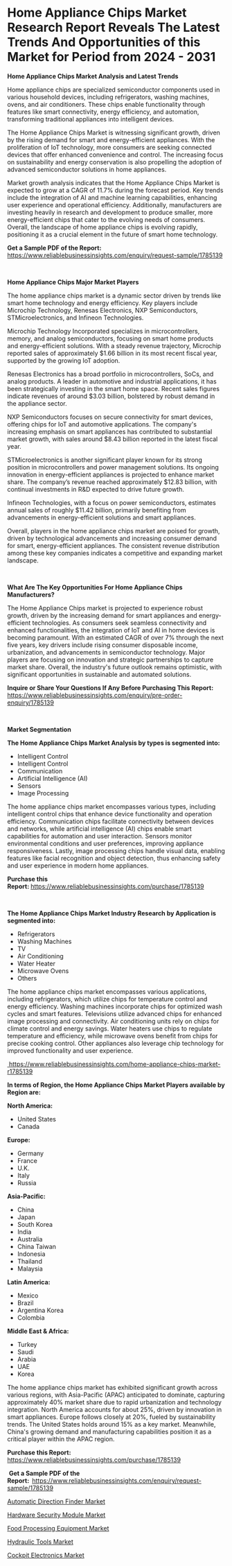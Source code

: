 <p><h1>Home Appliance Chips Market Research Report Reveals The Latest Trends And Opportunities of this Market for Period from 2024 - 2031</h1></p><p><strong>Home Appliance Chips Market Analysis and Latest Trends</strong></p>
<p><p>Home appliance chips are specialized semiconductor components used in various household devices, including refrigerators, washing machines, ovens, and air conditioners. These chips enable functionality through features like smart connectivity, energy efficiency, and automation, transforming traditional appliances into intelligent devices.</p><p>The Home Appliance Chips Market is witnessing significant growth, driven by the rising demand for smart and energy-efficient appliances. With the proliferation of IoT technology, more consumers are seeking connected devices that offer enhanced convenience and control. The increasing focus on sustainability and energy conservation is also propelling the adoption of advanced semiconductor solutions in home appliances. </p><p>Market growth analysis indicates that the Home Appliance Chips Market is expected to grow at a CAGR of 11.7% during the forecast period. Key trends include the integration of AI and machine learning capabilities, enhancing user experience and operational efficiency. Additionally, manufacturers are investing heavily in research and development to produce smaller, more energy-efficient chips that cater to the evolving needs of consumers. Overall, the landscape of home appliance chips is evolving rapidly, positioning it as a crucial element in the future of smart home technology.</p></p>
<p><strong>Get a Sample PDF of the Report:&nbsp;</strong> <a href="https://www.reliablebusinessinsights.com/enquiry/request-sample/1785139?utm_campaign=1674&utm_medium=2&utm_source=Github&utm_content=ia&utm_term=18122024&utm_id=home-appliance-chips">https://www.reliablebusinessinsights.com/enquiry/request-sample/1785139</a></p>
<p>&nbsp;</p>
<p><strong>Home Appliance Chips Major Market Players</strong></p>
<p><p>The home appliance chips market is a dynamic sector driven by trends like smart home technology and energy efficiency. Key players include Microchip Technology, Renesas Electronics, NXP Semiconductors, STMicroelectronics, and Infineon Technologies.</p><p>Microchip Technology Incorporated specializes in microcontrollers, memory, and analog semiconductors, focusing on smart home products and energy-efficient solutions. With a steady revenue trajectory, Microchip reported sales of approximately $1.66 billion in its most recent fiscal year, supported by the growing IoT adoption.</p><p>Renesas Electronics has a broad portfolio in microcontrollers, SoCs, and analog products. A leader in automotive and industrial applications, it has been strategically investing in the smart home space. Recent sales figures indicate revenues of around $3.03 billion, bolstered by robust demand in the appliance sector.</p><p>NXP Semiconductors focuses on secure connectivity for smart devices, offering chips for IoT and automotive applications. The company's increasing emphasis on smart appliances has contributed to substantial market growth, with sales around $8.43 billion reported in the latest fiscal year.</p><p>STMicroelectronics is another significant player known for its strong position in microcontrollers and power management solutions. Its ongoing innovation in energy-efficient appliances is projected to enhance market share. The company’s revenue reached approximately $12.83 billion, with continual investments in R&D expected to drive future growth.</p><p>Infineon Technologies, with a focus on power semiconductors, estimates annual sales of roughly $11.42 billion, primarily benefiting from advancements in energy-efficient solutions and smart appliances.</p><p>Overall, players in the home appliance chips market are poised for growth, driven by technological advancements and increasing consumer demand for smart, energy-efficient appliances. The consistent revenue distribution among these key companies indicates a competitive and expanding market landscape.</p></p>
<p>&nbsp;</p>
<p><strong>What Are The Key Opportunities For Home Appliance Chips Manufacturers?</strong></p>
<p><p>The Home Appliance Chips market is projected to experience robust growth, driven by the increasing demand for smart appliances and energy-efficient technologies. As consumers seek seamless connectivity and enhanced functionalities, the integration of IoT and AI in home devices is becoming paramount. With an estimated CAGR of over 7% through the next five years, key drivers include rising consumer disposable income, urbanization, and advancements in semiconductor technology. Major players are focusing on innovation and strategic partnerships to capture market share. Overall, the industry's future outlook remains optimistic, with significant opportunities in sustainable and automated solutions.</p></p>
<p><strong>Inquire or Share Your Questions If Any Before Purchasing This Report:</strong> <a href="https://www.reliablebusinessinsights.com/enquiry/pre-order-enquiry/1785139?utm_campaign=1674&utm_medium=2&utm_source=Github&utm_content=ia&utm_term=18122024&utm_id=home-appliance-chips">https://www.reliablebusinessinsights.com/enquiry/pre-order-enquiry/1785139</a></p>
<p>&nbsp;</p>
<p><strong>Market Segmentation</strong></p>
<p><strong>The Home Appliance Chips Market Analysis by types is segmented into:</strong></p>
<p><ul><li>Intelligent Control</li><li>Intelligent Control</li><li>Communication</li><li>Artificial Intelligence (AI)</li><li>Sensors</li><li>Image Processing</li></ul></p>
<p><p>The home appliance chips market encompasses various types, including intelligent control chips that enhance device functionality and operation efficiency. Communication chips facilitate connectivity between devices and networks, while artificial intelligence (AI) chips enable smart capabilities for automation and user interaction. Sensors monitor environmental conditions and user preferences, improving appliance responsiveness. Lastly, image processing chips handle visual data, enabling features like facial recognition and object detection, thus enhancing safety and user experience in modern home appliances.</p></p>
<p><strong>Purchase this Report:&nbsp;</strong><a href="https://www.reliablebusinessinsights.com/purchase/1785139?utm_campaign=1674&utm_medium=2&utm_source=Github&utm_content=ia&utm_term=18122024&utm_id=home-appliance-chips">https://www.reliablebusinessinsights.com/purchase/1785139</a></p>
<p>&nbsp;</p>
<p><strong>The Home Appliance Chips Market Industry Research by Application is segmented into:</strong></p>
<p><ul><li>Refrigerators</li><li>Washing Machines</li><li>TV</li><li>Air Conditioning</li><li>Water Heater</li><li>Microwave Ovens</li><li>Others</li></ul></p>
<p><p>The home appliance chips market encompasses various applications, including refrigerators, which utilize chips for temperature control and energy efficiency. Washing machines incorporate chips for optimized wash cycles and smart features. Televisions utilize advanced chips for enhanced image processing and connectivity. Air conditioning units rely on chips for climate control and energy savings. Water heaters use chips to regulate temperature and efficiency, while microwave ovens benefit from chips for precise cooking control. Other appliances also leverage chip technology for improved functionality and user experience.</p></p>
<p><a href="https://www.reliablebusinessinsights.com/home-appliance-chips-market-r1785139?utm_campaign=1674&utm_medium=2&utm_source=Github&utm_content=ia&utm_term=18122024&utm_id=home-appliance-chips">&nbsp;https://www.reliablebusinessinsights.com/home-appliance-chips-market-r1785139</a></p>
<p><strong>In terms of Region, the Home Appliance Chips Market Players available by Region are:</strong></p>
<p>
    <p> <strong> North America: </strong>
        <ul>
            <li>United States</li>
            <li>Canada</li>
        </ul>
        </p> 
    <p> <strong> Europe: </strong>
        <ul>
            <li>Germany</li>
            <li>France</li>
            <li>U.K.</li>
            <li>Italy</li>
            <li>Russia</li>
        </ul>
        </p> 
    <p> <strong> Asia-Pacific: </strong>
        <ul>
            <li>China</li>
            <li>Japan</li>
            <li>South Korea</li>
            <li>India</li>
            <li>Australia</li>
            <li>China Taiwan</li>
            <li>Indonesia</li>
            <li>Thailand</li>
            <li>Malaysia</li>
        </ul>
        </p> 
    <p> <strong> Latin America: </strong>
        <ul>
            <li>Mexico</li>
            <li>Brazil</li>
            <li>Argentina Korea</li>
            <li>Colombia</li>
        </ul>
        </p> 
    <p> <strong> Middle East & Africa: </strong>
        <ul>
            <li>Turkey</li>
            <li>Saudi</li>
            <li>Arabia</li>
            <li>UAE</li>
            <li>Korea</li>
        </ul>
    </p>
    </p>
<p><p>The home appliance chips market has exhibited significant growth across various regions, with Asia-Pacific (APAC) anticipated to dominate, capturing approximately 40% market share due to rapid urbanization and technology integration. North America accounts for about 25%, driven by innovation in smart appliances. Europe follows closely at 20%, fueled by sustainability trends. The United States holds around 15% as a key market. Meanwhile, China's growing demand and manufacturing capabilities position it as a critical player within the APAC region.</p></p>
<p><strong>Purchase this Report: </strong><a href="https://www.reliablebusinessinsights.com/purchase/1785139?utm_campaign=1674&utm_medium=2&utm_source=Github&utm_content=ia&utm_term=18122024&utm_id=home-appliance-chips">https://www.reliablebusinessinsights.com/purchase/1785139</a></p>
<p>&nbsp;<strong>Get a Sample PDF of the Report:&nbsp;&nbsp;</strong><a href="https://www.reliablebusinessinsights.com/enquiry/request-sample/1785139?utm_campaign=1674&utm_medium=2&utm_source=Github&utm_content=ia&utm_term=18122024&utm_id=home-appliance-chips">https://www.reliablebusinessinsights.com/enquiry/request-sample/1785139</a></p>
<p><strong></strong></p>
<p><p><a href="https://www.linkedin.com/pulse/understanding-global-automatic-direction-finder-marketsgrowth-ggvjc?utm_campaign=1674&utm_medium=2&utm_source=Github&utm_content=ia&utm_term=18122024&utm_id=home-appliance-chips">Automatic Direction Finder Market</a></p><p><a href="https://www.linkedin.com/pulse/hardware-security-module-market-size-2024-2031-technology-ci2ec?utm_campaign=1674&utm_medium=2&utm_source=Github&utm_content=ia&utm_term=18122024&utm_id=home-appliance-chips">Hardware Security Module Market</a></p><p><a href="https://www.linkedin.com/pulse/projected-market-revenue-food-processing-equipment-56-cagr-p6fnc?utm_campaign=1674&utm_medium=2&utm_source=Github&utm_content=ia&utm_term=18122024&utm_id=home-appliance-chips">Food Processing Equipment Market</a></p><p><a href="https://www.linkedin.com/pulse/hydraulic-tools-market-size-expand-cagr-105-along-its-major-xx2kc?utm_campaign=1674&utm_medium=2&utm_source=Github&utm_content=ia&utm_term=18122024&utm_id=home-appliance-chips">Hydraulic Tools Market</a></p><p><a href="https://www.linkedin.com/pulse/cockpit-electronics-market-scopegrowingat-cagr-of96-insights-1sljc?utm_campaign=1674&utm_medium=2&utm_source=Github&utm_content=ia&utm_term=18122024&utm_id=home-appliance-chips">Cockpit Electronics Market</a></p></p>